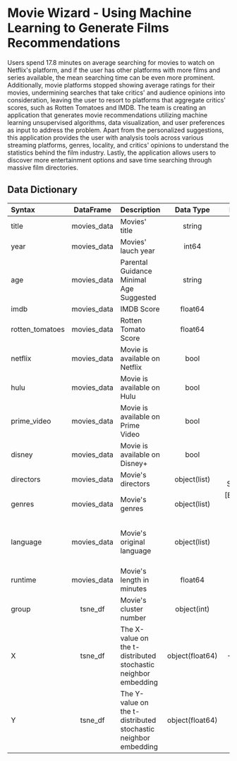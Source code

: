 # Movie Wizard - Using Machine Learning to Generate Films Recommendations
Users spend 17.8 minutes on average searching for movies to watch on Netflix's
platform, and if the user has other platforms with more films and series available, the mean
searching time can be even more prominent. Additionally, movie platforms stopped showing
average ratings for their movies, undermining searches that take critics' and audience opinions
into consideration, leaving the user to resort to platforms that aggregate critics' scores, such as
Rotten Tomatoes and IMDB.
The team is creating an application that generates movie recommendations utilizing
machine learning unsupervised algorithms, data visualization, and user preferences as input to
address the problem. Apart from the personalized suggestions, this application provides the user
with analysis tools across various streaming platforms, genres, locality, and critics' opinions to
understand the statistics behind the film industry. Lastly, the application allows users to discover
more entertainment options and save time searching through massive film directories. 

## Data Dictionary
|Syntax|DataFrame|Description|Data Type|Example|
|:---|:---:|:----|:---:|:---:|
|title|movies_data|Movies' title|string|The Irishman|
|year|movies_data|Movies' lauch year|int64|2019|
|age|movies_data|Parental Guidance Minimal Age Suggested|string|18+|
|imdb|movies_data|IMDB Score|float64|7.8|
|rotten_tomatoes|movies_data|Rotten Tomato Score|float64|98.0|
|netflix|movies_data|Movie is available on Netflix|bool|True|
|hulu|movies_data|Movie is available on Hulu|bool|False|
|prime_video|movies_data|Movie is available on Prime Video|bool|False|
|disney|movies_data|Movie is available on Disney+|bool|False|
|directors|movies_data|Movie's directors|object(list)|[Marting Scorsese]|
|genres|movies_data|Movie's genres|object(list)|[Biography, Crime, Drama]|
|language|movies_data|Movie's original language|object(list)|[English, Italian, Latin, Spanish, German]|
|runtime|movies_data|Movie's length in minutes|float64|209.0|
|group|tsne_df|Movie's cluster number|object(int)|18|
|X|tsne_df|The X-value on the t-distributed stochastic neighbor embedding|object(float64)|-64.7094|
|Y|tsne_df|The Y-value on the t-distributed stochastic neighbor embedding|object(float64)|43.7906|
